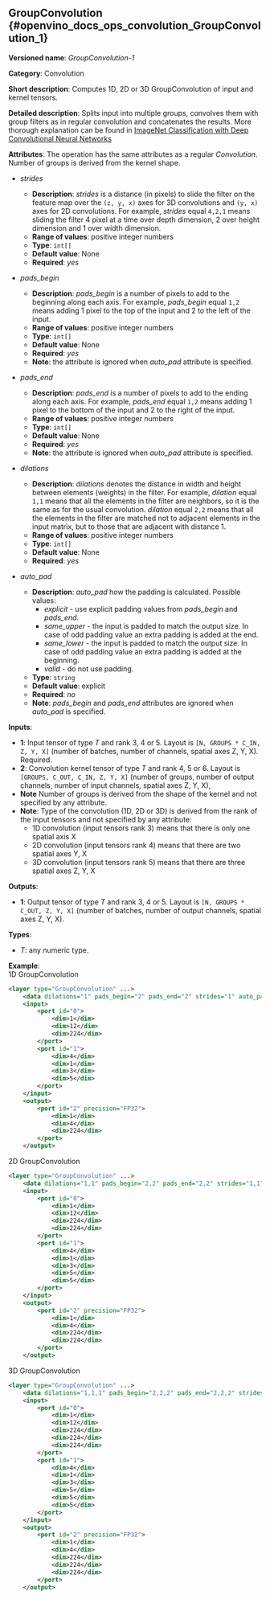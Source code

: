 ## GroupConvolution <a name="GroupConvolution"></a> {#openvino_docs_ops_convolution_GroupConvolution_1}

**Versioned name**: *GroupConvolution-1*

**Category**: Convolution

**Short description**: Computes 1D, 2D or 3D GroupConvolution of input and kernel tensors. 

**Detailed description**: Splits input into multiple groups, convolves them with group filters as in regular convolution and concatenates the results. More thorough explanation can be found in [ImageNet Classification with Deep Convolutional
Neural Networks](https://proceedings.neurips.cc/paper/2012/file/c399862d3b9d6b76c8436e924a68c45b-Paper.pdf)

**Attributes**: The operation has the same attributes as a regular _Convolution_. Number of groups is derived from the kernel shape. 

* *strides*

  * **Description**: *strides* is a distance (in pixels) to slide the filter on the feature map over the `(z, y, x)` axes for 3D convolutions and `(y, x)` axes for 2D convolutions. For example, *strides* equal `4,2,1` means sliding the filter 4 pixel at a time over depth dimension, 2 over height dimension and 1 over width dimension.
  * **Range of values**: positive integer numbers
  * **Type**: `int[]`
  * **Default value**: None
  * **Required**: *yes*

* *pads_begin*

  * **Description**: *pads_begin* is a number of pixels to add to the beginning along each axis. For example, *pads_begin* equal `1,2` means adding 1 pixel to the top of the input and 2 to the left of the input.
  * **Range of values**: positive integer numbers
  * **Type**: `int[]`
  * **Default value**: None
  * **Required**: *yes*
  * **Note**: the attribute is ignored when *auto_pad* attribute is specified. 

* *pads_end*

  * **Description**: *pads_end* is a number of pixels to add to the ending along each axis. For example, *pads_end* equal `1,2` means adding 1 pixel to the bottom of the input and 2 to the right of the input.
  * **Range of values**: positive integer numbers
  * **Type**: `int[]`
  * **Default value**: None
  * **Required**: *yes*
  * **Note**: the attribute is ignored when *auto_pad* attribute is specified. 

* *dilations*

  * **Description**: *dilations* denotes the distance in width and height between elements (weights) in the filter. For example, *dilation* equal `1,1` means that all the elements in the filter are neighbors, so it is the same as for the usual convolution. *dilation* equal `2,2` means that all the elements in the filter are matched not to adjacent elements in the input matrix, but to those that are adjacent with distance 1.
  * **Range of values**: positive integer numbers
  * **Type**: `int[]`
  * **Default value**: None
  * **Required**: *yes*

* *auto_pad*

  * **Description**: *auto_pad* how the padding is calculated. Possible values:
    * *explicit* - use explicit padding values from *pads_begin* and *pads_end*.
    * *same_upper* - the input is padded to match the output size. In case of odd padding value an extra padding is added at the end.
    * *same_lower* - the input is padded to match the output size. In case of odd padding value an extra padding is added at the beginning.
    * *valid* - do not use padding.
  * **Type**: `string`
  * **Default value**: explicit
  * **Required**: *no*
  * **Note**: *pads_begin* and *pads_end* attributes are ignored when *auto_pad* is specified.

**Inputs**:

*   **1**: Input tensor of type *T* and rank 3, 4 or 5. Layout is `[N, GROUPS * C_IN, Z, Y, X]` (number of batches, number of channels, spatial axes Z, Y, X). Required.
*   **2**: Convolution kernel tensor of type *T* and rank 4, 5 or 6. Layout is `[GROUPS, C_OUT, C_IN, Z, Y, X]` (number of groups, number of output channels, number of input channels, spatial axes Z, Y, X),
  *   **Note** Number of groups is derived from the shape of the kernel and not specified by any attribute. 
  *   **Note**: Type of the convolution (1D, 2D or 3D) is derived from the rank of the input tensors and not specified by any attribute:
      * 1D convolution (input tensors rank 3) means that there is only one spatial axis X
      * 2D convolution (input tensors rank 4) means that there are two spatial axes Y, X
      * 3D convolution (input tensors rank 5) means that there are three spatial axes Z, Y, X

**Outputs**:

*   **1**: Output tensor of type *T* and rank 3, 4 or 5. Layout is `[N, GROUPS * C_OUT, Z, Y, X]` (number of batches, number of output channels, spatial axes Z, Y, X).

**Types**:

* *T*: any numeric type.

**Example**:  
1D GroupConvolution
```xml
<layer type="GroupConvolution" ...>
    <data dilations="1" pads_begin="2" pads_end="2" strides="1" auto_pad="explicit"/>
    <input>
        <port id="0">
            <dim>1</dim>
            <dim>12</dim>
            <dim>224</dim>
        </port>
        <port id="1">
            <dim>4</dim>
            <dim>1</dim>
            <dim>3</dim>
            <dim>5</dim>
        </port>
    </input>
    <output>
        <port id="2" precision="FP32">
            <dim>1</dim>
            <dim>4</dim>
            <dim>224</dim>
        </port>
    </output>
```

2D GroupConvolution
```xml
<layer type="GroupConvolution" ...>
    <data dilations="1,1" pads_begin="2,2" pads_end="2,2" strides="1,1" auto_pad="explicit"/>
    <input>
        <port id="0">
            <dim>1</dim>
            <dim>12</dim>
            <dim>224</dim>
            <dim>224</dim>
        </port>
        <port id="1">
            <dim>4</dim>
            <dim>1</dim>
            <dim>3</dim>
            <dim>5</dim>
            <dim>5</dim>
        </port>
    </input>
    <output>
        <port id="2" precision="FP32">
            <dim>1</dim>
            <dim>4</dim>
            <dim>224</dim>
            <dim>224</dim>
        </port>
    </output>
```

3D GroupConvolution
```xml
<layer type="GroupConvolution" ...>
    <data dilations="1,1,1" pads_begin="2,2,2" pads_end="2,2,2" strides="1,1,1" auto_pad="explicit"/>
    <input>
        <port id="0">
            <dim>1</dim>
            <dim>12</dim>
            <dim>224</dim>
            <dim>224</dim>
            <dim>224</dim>
        </port>
        <port id="1">
            <dim>4</dim>
            <dim>1</dim>
            <dim>3</dim>
            <dim>5</dim>
            <dim>5</dim>
            <dim>5</dim>
        </port>
    </input>
    <output>
        <port id="2" precision="FP32">
            <dim>1</dim>
            <dim>4</dim>
            <dim>224</dim>
            <dim>224</dim>
            <dim>224</dim>
        </port>
    </output>
```